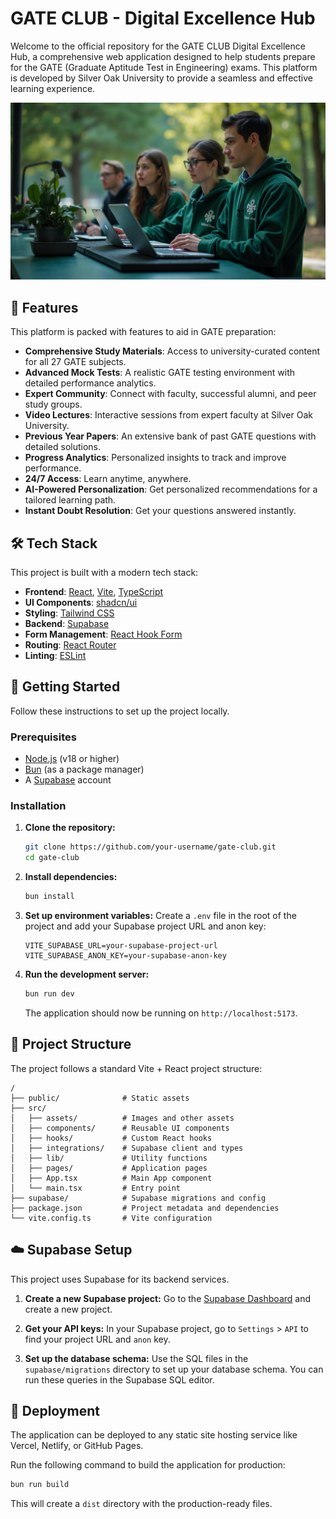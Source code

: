 # GATE CLUB - Digital Excellence Hub

Welcome to the official repository for the GATE CLUB Digital Excellence Hub, a comprehensive web application designed to help students prepare for the GATE (Graduate Aptitude Test in Engineering) exams. This platform is developed by Silver Oak University to provide a seamless and effective learning experience.

![Hero Section](src/assets/hero-image.jpg)

## 🚀 Features

This platform is packed with features to aid in GATE preparation:

- **Comprehensive Study Materials**: Access to university-curated content for all 27 GATE subjects.
- **Advanced Mock Tests**: A realistic GATE testing environment with detailed performance analytics.
- **Expert Community**: Connect with faculty, successful alumni, and peer study groups.
- **Video Lectures**: Interactive sessions from expert faculty at Silver Oak University.
- **Previous Year Papers**: An extensive bank of past GATE questions with detailed solutions.
- **Progress Analytics**: Personalized insights to track and improve performance.
- **24/7 Access**: Learn anytime, anywhere.
- **AI-Powered Personalization**: Get personalized recommendations for a tailored learning path.
- **Instant Doubt Resolution**: Get your questions answered instantly.

## 🛠️ Tech Stack

This project is built with a modern tech stack:

- **Frontend**: [React](https://reactjs.org/), [Vite](https://vitejs.dev/), [TypeScript](https://www.typescriptlang.org/)
- **UI Components**: [shadcn/ui](https://ui.shadcn.com/)
- **Styling**: [Tailwind CSS](https://tailwindcss.com/)
- **Backend**: [Supabase](https://supabase.io/)
- **Form Management**: [React Hook Form](https://react-hook-form.com/)
- **Routing**: [React Router](https://reactrouter.com/)
- **Linting**: [ESLint](https://eslint.org/)

## 🏁 Getting Started

Follow these instructions to set up the project locally.

### Prerequisites

- [Node.js](https://nodejs.org/) (v18 or higher)
- [Bun](https://bun.sh/) (as a package manager)
- A [Supabase](https://supabase.io/) account

### Installation

1.  **Clone the repository:**
    ```bash
    git clone https://github.com/your-username/gate-club.git
    cd gate-club
    ```

2.  **Install dependencies:**
    ```bash
    bun install
    ```

3.  **Set up environment variables:**
    Create a `.env` file in the root of the project and add your Supabase project URL and anon key:
    ```
    VITE_SUPABASE_URL=your-supabase-project-url
    VITE_SUPABASE_ANON_KEY=your-supabase-anon-key
    ```

4.  **Run the development server:**
    ```bash
    bun run dev
    ```
    The application should now be running on `http://localhost:5173`.

## 📂 Project Structure

The project follows a standard Vite + React project structure:

```
/
├── public/              # Static assets
├── src/
│   ├── assets/          # Images and other assets
│   ├── components/      # Reusable UI components
│   ├── hooks/           # Custom React hooks
│   ├── integrations/    # Supabase client and types
│   ├── lib/             # Utility functions
│   ├── pages/           # Application pages
│   ├── App.tsx          # Main App component
│   └── main.tsx         # Entry point
├── supabase/            # Supabase migrations and config
├── package.json         # Project metadata and dependencies
└── vite.config.ts       # Vite configuration
```

## ☁️ Supabase Setup

This project uses Supabase for its backend services.

1.  **Create a new Supabase project:**
    Go to the [Supabase Dashboard](https://app.supabase.io) and create a new project.

2.  **Get your API keys:**
    In your Supabase project, go to `Settings` > `API` to find your project URL and `anon` key.

3.  **Set up the database schema:**
    Use the SQL files in the `supabase/migrations` directory to set up your database schema. You can run these queries in the Supabase SQL editor.

## 🚀 Deployment

The application can be deployed to any static site hosting service like Vercel, Netlify, or GitHub Pages.

Run the following command to build the application for production:
```bash
bun run build
```
This will create a `dist` directory with the production-ready files.
